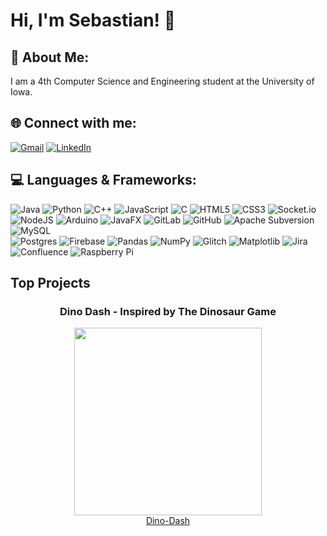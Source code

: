 # Hi, I'm Sebastian! 👋

## 💫 About Me:
I am a 4th Computer Science and Engineering student at the University of Iowa.


## 🌐 Connect with me:
[![Gmail](https://img.shields.io/badge/Gmail-sdparecattil@gmail.com-red)](mailto:sdparecattil@gmail.com) 
[![LinkedIn](https://img.shields.io/badge/LinkedIn-%230077B5.svg?logo=linkedin&logoColor=white)](https://linkedin.com/in/sparecattil)


## 💻 Languages & Frameworks:
![Java](https://img.shields.io/badge/java-%23ED8B00.svg?style=for-the-badge&logo=openjdk&logoColor=white)
![Python](https://img.shields.io/badge/python-3670A0?style=for-the-badge&logo=python&logoColor=ffdd54)
![C++](https://img.shields.io/badge/c++-%2300599C.svg?style=for-the-badge&logo=c%2B%2B&logoColor=white)
![JavaScript](https://img.shields.io/badge/javascript-%23323330.svg?style=for-the-badge&logo=javascript&logoColor=%23F7DF1E)
![C](https://img.shields.io/badge/c-%2300599C.svg?style=for-the-badge&logo=c&logoColor=white)
![HTML5](https://img.shields.io/badge/html5-%23E34F26.svg?style=for-the-badge&logo=html5&logoColor=white)
![CSS3](https://img.shields.io/badge/css3-%231572B6.svg?style=for-the-badge&logo=css3&logoColor=white)
![Socket.io](https://img.shields.io/badge/Socket.io-black?style=for-the-badge&logo=socket.io&badgeColor=010101)   
![NodeJS](https://img.shields.io/badge/node.js-6DA55F?style=for-the-badge&logo=node.js&logoColor=white) 
![Arduino](https://img.shields.io/badge/-Arduino-00979D?style=for-the-badge&logo=Arduino&logoColor=white) 
![JavaFX](https://img.shields.io/badge/javafx-%23FF0000.svg?style=for-the-badge&logo=javafx&logoColor=white) 
![GitLab](https://img.shields.io/badge/gitlab-%23181717.svg?style=for-the-badge&logo=gitlab&logoColor=white) 
![GitHub](https://img.shields.io/badge/github-%23121011.svg?style=for-the-badge&logo=github&logoColor=white)
![Apache Subversion](https://img.shields.io/badge/subversion-%23809CC9.svg?style=for-the-badge&logo=subversion&logoColor=white) 
![MySQL](https://img.shields.io/badge/mysql-4479A1.svg?style=for-the-badge&logo=mysql&logoColor=white)   
![Postgres](https://img.shields.io/badge/postgres-%23316192.svg?style=for-the-badge&logo=postgresql&logoColor=white) 
![Firebase](https://img.shields.io/badge/firebase-%23039BE5.svg?style=for-the-badge&logo=firebase) 
![Pandas](https://img.shields.io/badge/pandas-%23150458.svg?style=for-the-badge&logo=pandas&logoColor=white) 
![NumPy](https://img.shields.io/badge/numpy-%23013243.svg?style=for-the-badge&logo=numpy&logoColor=white) 
![Glitch](https://img.shields.io/badge/glitch-%233333FF.svg?style=for-the-badge&logo=glitch&logoColor=white)
![Matplotlib](https://img.shields.io/badge/Matplotlib-%23ffffff.svg?style=for-the-badge&logo=Matplotlib&logoColor=black) 
![Jira](https://img.shields.io/badge/jira-%230A0FFF.svg?style=for-the-badge&logo=jira&logoColor=white)   
![Confluence](https://img.shields.io/badge/confluence-%23172BF4.svg?style=for-the-badge&logo=confluence&logoColor=white) 
![Raspberry Pi](https://img.shields.io/badge/-RaspberryPi-C51A4A?style=for-the-badge&logo=Raspberry-Pi)

## Top Projects
<div align="center">
  <h3>Dino Dash - Inspired by The Dinosaur Game</h3>
  <img src="https://github.com/user-attachments/assets/a92a6dab-eff1-47c9-b34f-cbc688ee55b7" width="300" />
  <br />
  <a href="https://github.com/sparecattil/Dino-Dash">Dino-Dash</a>
</div>



